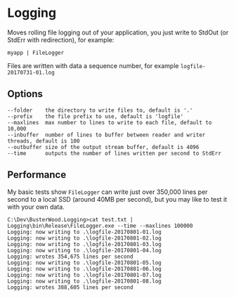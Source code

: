 # Logging
Moves rolling file logging out of your application, you just write to StdOut (or StdErr with redirection), for example:

```
myapp | FileLogger
```
Files are written with data a sequence number, for example `logfile-20170731-01.log`


## Options

```
--folder    the directory to write files to, default is '.'
--prefix    the file prefix to use, default is 'logfile'
--maxlines  max number to lines to write to each file, default to 10,000
--inbuffer  number of lines to buffer between reader and writer threads, default is 100
--outbuffer size of the output stream buffer, default is 4096
--time      outputs the number of lines written per second to StdErr
```

## Performance

My basic tests show `FileLogger` can write just over 350,000 lines per second to a local SSD (around 40MB per second), but you may like to test it with your own data.

```
C:\Dev\BusterWood.Logging>cat test.txt | Logging\bin\Release\FileLogger.exe --time --maxlines 100000
Logging: now writing to .\logfile-20170801-01.log
Logging: now writing to .\logfile-20170801-02.log
Logging: now writing to .\logfile-20170801-03.log
Logging: now writing to .\logfile-20170801-04.log
Logging: wrotes 354,675 lines per second
Logging: now writing to .\logfile-20170801-05.log
Logging: now writing to .\logfile-20170801-06.log
Logging: now writing to .\logfile-20170801-07.log
Logging: now writing to .\logfile-20170801-08.log
Logging: wrotes 388,605 lines per second
```
